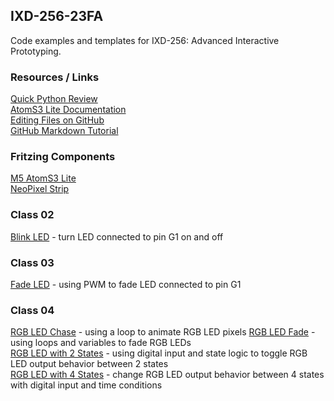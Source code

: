 ## IXD-256-23FA 

Code examples and templates for IXD-256: Advanced Interactive Prototyping.  

### Resources / Links  

[Quick Python Review](extras/python-review.md)  
[AtomS3 Lite Documentation](https://docs.m5stack.com/en/core/AtomS3%20Lite)  
[Editing Files on GitHub](https://docs.github.com/en/repositories/working-with-files/managing-files/editing-files)  
[GitHub Markdown Tutorial](https://docs.github.com/en/get-started/writing-on-github/getting-started-with-writing-and-formatting-on-github/basic-writing-and-formatting-syntax)  
  
### Fritzing Components  
  
[M5 AtomS3 Lite](m5-atomS3-lite-4p.fzpz)  
[NeoPixel Strip](neopixel-strip.fzpz)  
  
### Class 02   

[Blink LED](class02/led_blink.py) - turn LED connected to pin G1 on and off  
  
### Class 03   

[Fade LED](class03/led_fade.py) - using PWM to fade LED connected to pin G1  
  
### Class 04   

[RGB LED Chase](class04/rgb_chase.py) - using a loop to animate RGB LED pixels
[RGB LED Fade](class04/rgb_fade.py) - using loops and variables to fade RGB LEDs    
[RGB LED with 2 States](class04/rgb_input_2states.py) - using digital input and state logic to toggle RGB LED output behavior between 2 states  
[RGB LED with 4 States](class04/rgb_input_4states.py) - change RGB LED output behavior between 4 states with digital input and time conditions  
  

